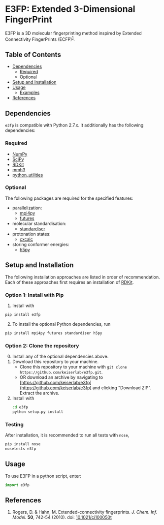 # E3FP: Extended 3-Dimensional FingerPrint

E3FP is a 3D molecular fingerprinting method inspired by Extended Connectivity FingerPrints (ECFP)<sup>[1](#rogers2010)</sup>.

## Table of Contents
- [Dependencies](#dependencies)
    + [Required](#required)
    + [Optional](#optional)
- [Setup and Installation](#setup)
- [Usage](#usage)
    + [Examples](#examples)
- [References](#references)

<a name="dependencies"></a>
## Dependencies

`e3fp` is compatible with Python 2.7.x. It additionally has the following
dependencies:

<a name="required"></a>
### Required
- [NumPy](https://www.numpy.org)
- [SciPy](https://www.scipy.org)
- [RDKit](http://www.rdkit.org)
- [mmh3](https://pypi.python.org/pypi/mmh3)
- [python_utilities](https://github.com/sdaxen/python_utilities)

<a name="optional"></a>
### Optional
The following packages are required for the specified features:
- parallelization:
    + [mpi4py](http://mpi4py.scipy.org)
    + [futures](https://pypi.python.org/pypi/futures)
- molecular standardisation:
    + [standardiser](https://wwwdev.ebi.ac.uk/chembl/extra/francis/standardiser)
- protonation states:
    + [cxcalc](https://docs.chemaxon.com/display/CALCPLUGS/cxcalc+command+line+tool)
- storing conformer energies:
    + [h5py](http://www.h5py.org/)

<a name="setup"></a>
## Setup and Installation

The following installation approaches are listed in order of recommendation.
Each of these approaches first requires an installation of [RDKit](http://www.rdkit.org).

### Option 1: Install with Pip
1. Install with
```bash
pip install e3fp
```
2. To install the optional Python dependencies, run
```bash
pip install mpi4py futures standardiser h5py
```

### Option 2: Clone the repository
0. Install any of the optional dependencies above.
1. Download this repository to your machine.
    - Clone this repository to your machine with `git clone https://github.com/keiserlab/e3fp.git`.
    - OR download an archive by navigating to [https://github.com/keiserlab/e3fp](https://github.com/keiserlab/e3fp) and clicking "Download ZIP". Extract the archive.
2. Install with
    ```bash
    cd e3fp
    python setup.py install
    ```

### Testing
After installation, it is recommended to run all tests with `nose`,

```bash
pip install nose
nosetests e3fp
```

<a name="usage"></a>
## Usage

To use E3FP in a python script, enter: 
```python
import e3fp
```

<a name="references"></a>
## References
<a name="rogers2010"></a>
1. Rogers, D. & Hahn, M. Extended-connectivity fingerprints. *J. Chem. Inf. Model.* **50**, 742-54 (2010). doi: [10.1021/ci100050t](http://dx.doi.org/10.1021/ci100050t)
